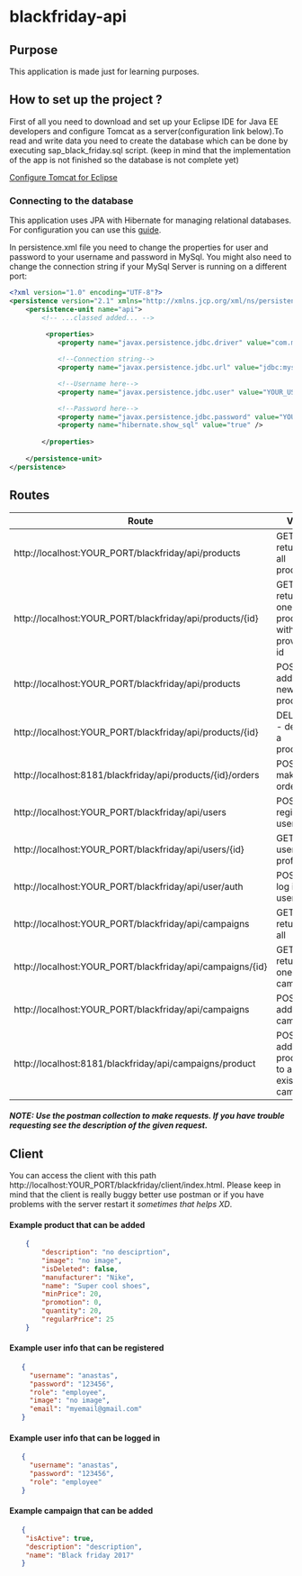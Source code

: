 # blackfriday-api

## Purpose 

This application is made just for learning purposes.

## How to set up the project ?

First of all you need to download and set up your Eclipse IDE for Java EE developers and configure Tomcat as a server(configuration link below).To read and write data you need to create the database which can be done by executing sap_black_friday.sql script. (keep in mind that the implementation of the app is not finished so the database is not complete yet)

[Configure Tomcat for Eclipse](https://www.youtube.com/watch?v=kLgquZ2FiuQ)

### Connecting to the database

This application uses JPA with Hibernate for managing relational databases. For configuration you can use this [guide](https://docs.jboss.org/hibernate/orm/5.4/quickstart/html_single/).

In persistence.xml file you need to change the properties for user and password to your username and password in MySql. You might also need to change the connection string if your MySql Server is running on a different port:

~~~xml
<?xml version="1.0" encoding="UTF-8"?>
<persistence version="2.1" xmlns="http://xmlns.jcp.org/xml/ns/persistence" xmlns:xsi="http://www.w3.org/2001/XMLSchema-instance" xsi:schemaLocation="http://xmlns.jcp.org/xml/ns/persistence http://xmlns.jcp.org/xml/ns/persistence/persistence_2_1.xsd">
	<persistence-unit name="api">
		<!-- ...classed added... -->
	
		 <properties>
           	<property name="javax.persistence.jdbc.driver" value="com.mysql.jdbc.Driver" />

            <!--Connection string-->
            <property name="javax.persistence.jdbc.url" value="jdbc:mysql://localhost:PORT/sap_black_friday" />

            <!--Username here-->
            <property name="javax.persistence.jdbc.user" value="YOUR_USERNAME" />

            <!--Password here-->
            <property name="javax.persistence.jdbc.password" value="YOUR_PASSWORD" />  
            <property name="hibernate.show_sql" value="true" />
            
        </properties>
		
	</persistence-unit>
</persistence>
~~~


## Routes 

| Route| Verb| Access|
| --- | --- | --- |
|http://localhost:YOUR_PORT/blackfriday/api/products| GET - returns all products| None |
|http://localhost:YOUR_PORT/blackfriday/api/products/{id}| GET - returns one product with provided id| None |
|http://localhost:YOUR_PORT/blackfriday/api/products| POST - adds a new product | Employee |
|http://localhost:YOUR_PORT/blackfriday/api/products/{id}|DELETE - deletes a products| Employee |  
|http://localhost:8181/blackfriday/api/products/{id}/orders| POST - make an order | Employee/Client |
|http://localhost:YOUR_PORT/blackfriday/api/users|POST - register user| None |
|http://localhost:YOUR_PORT/blackfriday/api/users/{id}|GET - user profile | Employee/Client |
|http://localhost:YOUR_PORT/blackfriday/api/user/auth|POST - log in user| None |
|http://localhost:YOUR_PORT/blackfriday/api/campaigns | GET - returns all | None |
|http://localhost:YOUR_PORT/blackfriday/api/campaigns/{id} | GET - returns one campaign | None |
|http://localhost:YOUR_PORT/blackfriday/api/campaigns | POST - adds campaign | Employee |
|http://localhost:8181/blackfriday/api/campaigns/product| POST - add a product to a existing campaign | Employee |


##### NOTE: Use the postman collection to make requests. If you have trouble requesting see the description of the given request.

## Client

You can access the client with this path http://localhost:YOUR_PORT/blackfriday/client/index.html. Please keep in mind that the client is really buggy better use postman or if you have problems with the server restart it *sometimes that helps XD*.


#### Example product that can be added
~~~json
    {
        "description": "no desciprtion",
        "image": "no image",
        "isDeleted": false,
        "manufacturer": "Nike",
        "name": "Super cool shoes",
        "minPrice": 20,
        "promotion": 0,
        "quantity": 20,
        "regularPrice": 25
    }
~~~

#### Example user info that can be registered

~~~json
   {
	 "username": "anastas",
	 "password": "123456",
     "role": "employee",
     "image": "no image",
     "email": "myemail@gmail.com"
   }
~~~

#### Example user info that can be logged in

~~~json
   {
	 "username": "anastas",
	 "password": "123456",
     "role": "employee"
   }
~~~

#### Example campaign that can be added

~~~json
   {
	"isActive": true,
    "description": "description",
    "name": "Black friday 2017"
   }
~~~


